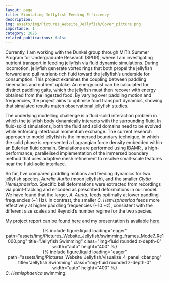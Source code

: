 ```yaml
---
layout: page
title: Simulating Jellyfish Feeding Efficiency
description:
img: assets/img/Pictures_Website_Jellyfish/Cover_picture.png
importance: 1
category: 2025
related_publications: false
---
```


Currently, I am working with the Dunkel group through MIT’s Summer Program for Undergraduate Research (SPUR), where I am investigating nutrient transport in feeding jellyfish via fluid dynamic simulations. During locomotion, jellyfish generate vortex rings that both propel the jellyfish forward and pull nutrient-rich fluid toward the jellyfish’s underside for consumption. This project examines the coupling between paddling kinematics and nutrient uptake. An energy cost can be calculated for distinct paddling gaits, which the jellyfish must then recover with energy obtained from the ingested food. By varying over paddling motion and frequencies, the project aims to optimise food transport dynamics, showing that simulated results match observational jellyfish studies. 

The underlying modelling challenge is a fluid-solid interaction problem in which the jellyfish body dynamically interacts with the surrounding fluid. In fluid-solid simulations, both the fluid and solid domains need to be evolved while enforcing interfacial momentum exchange. The current research approach to model jellyfish is the immersed boundary technique, in which the solid phase is represented a Lagrangian force density embedded within an Eulerian fluid domain. Simulations are performed using <a href="https://ibamr.github.io/"> IBAMR </a>, a high-performance, parallelised implementation of the immersed boundary method that uses adaptive mesh refinement to resolve small-scale features near the fluid-solid interface. 

So far, I've compared paddling motions and feeding dynamics for two jellyfish species, _Aurelia Aurita_ (moon jellyfish), and the smaller _Clytia Hemisphaerica_. Specific bell deformations were extracted from recordings via point-tracking and encoded as prescribed deformations in our model. We have found that the larger, _A. Aurita_, feeds optimally at lower paddling frequencies (~1 Hz). In contrast, the smaller _C. Hemisphaerica_ feeds more effectively at higher paddling frequencies (~10 Hz), consistent with the different size scales and Reynold’s number regime for the two species.

My project report can be found <a href="https://drive.google.com/file/d/1wSpSQzPye7aIVxnDeCHH4aIk0SdDPu-X/view?usp=sharing"> here </a>and my presentation is available <a href="https://docs.google.com/presentation/d/1Gu6dFYhLzMP1EHaO5eUDJuQ-xhAA6g5VM6_iXALEbM0/edit?usp=sharing"> here</a>.

<div style="text-align: center;">
  {% include figure.liquid loading="eager" path="assets/img/Pictures_Website_Jellyfish/swimming_frames_Mode7_Re1000.png" title="Jellyfish Swimming" class="img-fluid rounded z-depth-0" width="auto" height="400" %}
</div>
<div style="text-align: center;">
  {% include figure.liquid loading="eager" path="assets/img/Pictures_Website_Jellyfish/visualize_4_panel_cbar.png" title="Jellyfish Swimming" class="img-fluid rounded z-depth-0" width="auto" height="400" %}
</div>
<div class="caption">
    <em>C. Hemisphaerica</em> swimming.
</div>
